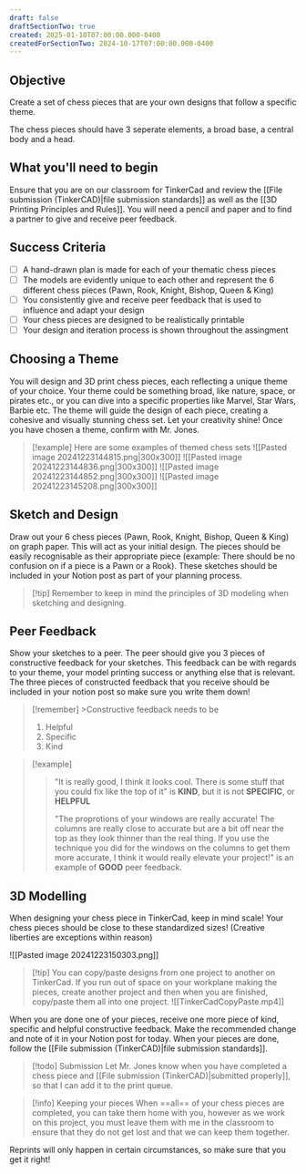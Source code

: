 ```yaml
---
draft: false
draftSectionTwo: true
created: 2025-01-10T07:00:00.000-0400
createdForSectionTwo: 2024-10-17T07:00:00.000-0400
---
```


## Objective
Create a set of chess pieces that are your own designs that follow a specific theme. 

The chess pieces should have 3 seperate elements, a broad base, a central body and a head.

## What you'll need to begin
Ensure that you are on our classroom for TinkerCad and review the [[File submission (TinkerCAD)|file submission standards]] as well as the [[3D Printing Principles and Rules]]. You will need a pencil and paper and to find a partner to give and receive peer feedback.

## Success Criteria
- [ ] A hand-drawn plan is made for each of your thematic chess pieces
- [ ] The models are evidently unique to each other and represent the 6 different chess pieces (Pawn, Rook, Knight, Bishop, Queen & King)
- [ ] You consistently give and receive peer feedback that is used to influence and adapt your design
- [ ] Your chess pieces are designed to be realistically printable
- [ ] Your design and iteration process is shown throughout the assingment

## Choosing a Theme

You will design and 3D print chess pieces, each reflecting a unique theme of your choice. Your theme could be something broad, like nature, space, or pirates etc., or you can dive into a specific properties like Marvel, Star Wars, Barbie etc. The theme will guide the design of each piece, creating a cohesive and visually stunning chess set. Let your creativity shine! Once you have chosen a theme, confirm with Mr. Jones.

>[!example] Here are some examples of themed chess sets
>![[Pasted image 20241223144815.png|300x300]]
>![[Pasted image 20241223144836.png|300x300]]
>![[Pasted image 20241223144852.png|300x300]]
>![[Pasted image 20241223145208.png|300x300]]

## Sketch and Design
Draw out your 6 chess pieces (Pawn, Rook, Knight, Bishop, Queen & King) on graph paper. This will act as your initial design.  The pieces should be easily recognisable as their appropriate piece (example: There should be no confusion on if a piece is a Pawn or a Rook). These sketches should be included in your Notion post as part of your planning process.

>[!tip] Remember to keep in mind the principles of 3D modeling when sketching and designing.

## Peer Feedback
Show your sketches to a peer. The peer should give you 3 pieces of constructive feedback for your sketches. This feedback can be with regards to your theme, your model printing success or anything else that is relevant. The three pieces of constructed feedback that you receive should be included in your notion post so make sure you write them down!

>[!remember] >Constructive feedback needs to be
>1. Helpful
>2. Specific
>3. Kind

>[!example]
>> "It is really good, I think it looks cool. There is some stuff that you could fix like the top of it" is **KIND**, but it is not **SPECIFIC**, or **HELPFUL**
>> 
>>"The proprotions of your windows are really accurate! The columns are really close to accurate but are a bit off near the top as they look thinner than the real thing. If you use the technique you did for the windows on the columns to get them more accurate, I think it would really elevate your project!" is an example of **GOOD** peer feedback.

## 3D Modelling 
When designing your chess piece in TinkerCad, keep in mind scale! Your chess pieces should be close to these standardized sizes! (Creative liberties are exceptions within reason)

![[Pasted image 20241223150303.png]]

>[!tip] You can copy/paste designs from one project to another on TinkerCad. If you run out of space on your workplane making the pieces, create another project and then when you are finished, copy/paste them all into one project.
>![[TinkerCadCopyPaste.mp4]]

When you are done one of your pieces, receive one more piece of kind, specific and helpful constructive feedback. Make the recommended change and note of it in your Notion post for today. When your pieces are done, follow the [[File submission (TinkerCAD)|file submission standards]]. 

>[!todo] Submission 
>Let Mr. Jones know when you have completed a chess piece and [[File submission (TinkerCAD)|submitted properly]], so that I can add it to the print queue.



>[!info] Keeping your pieces 
>When ==all== of your chess pieces are completed, you can take them home with you, however as we work on this project, you must leave them with me in the classroom to ensure that they do not get lost and that we can keep them together.


Reprints will only happen in certain circumstances, so make sure that you get it right!


